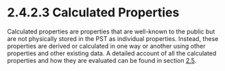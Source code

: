 <html dir="LTR" xmlns:mshelp="http://msdn.microsoft.com/mshelp" xmlns:ddue="http://ddue.schemas.microsoft.com/authoring/2003/5" xmlns:xlink="http://www.w3.org/1999/xlink" xmlns:tool="http://www.microsoft.com/tooltip">
    <head>
        <meta http-equiv="Content-Type" content="text/html; CHARSET=utf-8"></meta>
        <meta name="save" content="history"></meta>
        <title>2.4.2.3 Calculated Properties</title>
        <xml>
            <mshelp:toctitle title="2.4.2.3 Calculated Properties"></mshelp:toctitle>
            <mshelp:rltitle title="[MS-PST]: Calculated Properties"></mshelp:rltitle>
            <mshelp:keyword index="A" term="db5192a9-5307-4c2d-8278-ae1c36be852d"></mshelp:keyword>
            <mshelp:attr name="DCSext.ContentType" value="open specification"></mshelp:attr>
            <mshelp:attr name="AssetID" value="db5192a9-5307-4c2d-8278-ae1c36be852d"></mshelp:attr>
            <mshelp:attr name="TopicType" value="kbRef"></mshelp:attr>
            <mshelp:attr name="DCSext.Title" value="[MS-PST]: Calculated Properties" />
        </xml>
    </head>
    <body>
        <div id="header">
            <h1 class="heading">2.4.2.3 Calculated Properties</h1>
        </div>
        <div id="mainSection">
            <div id="mainBody">
                <div id="allHistory" class="saveHistory"></div>
                <div id="sectionSection0" class="section" name="collapseableSection">
                    

<p>Calculated properties are properties that are well-known to
the public but are not physically stored in the PST as individual properties.
Instead, these properties are derived or calculated in one way or another using
other properties and other existing data. A detailed account of all the
calculated properties and how they are evaluated can be found in section <a href="86dd69f7-8bef-48f3-abab-671b54e00976.htm">2.5</a>.</p>
                </div>
            </div>
        </div>
    </body>
</html>